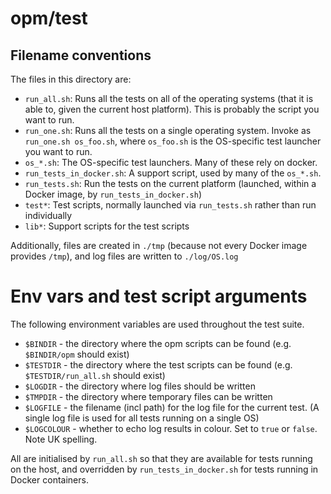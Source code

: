 # opm/test

## Filename conventions

The files in this directory are:

* `run_all.sh`: Runs all the tests on all of the operating systems (that it is able to, given the current host platform). This is probably the script you want to run.
* `run_one.sh`: Runs all the tests on a single operating system. Invoke as `run_one.sh os_foo.sh`, where `os_foo.sh` is the OS-specific test launcher you want to run.
* `os_*.sh`: The OS-specific test launchers. Many of these rely on docker.
* `run_tests_in_docker.sh`: A support script, used by many of the `os_*.sh`.
* `run_tests.sh`: Run the tests on the current platform (launched, within a Docker image, by `run_tests_in_docker.sh`)
* `test*`: Test scripts, normally launched via `run_tests.sh` rather than run individually
* `lib*`: Support scripts for the test scripts

Additionally, files are created in `./tmp` (because not every Docker image provides `/tmp`), and log files are written to `./log/OS.log`

# Env vars and test script arguments

The following environment variables are used throughout the test suite.

* `$BINDIR` - the directory where the opm scripts can be found (e.g. `$BINDIR/opm` should exist)
* `$TESTDIR` - the directory where the test scripts can be found (e.g. `$TESTDIR/run_all.sh` should exist)
* `$LOGDIR` - the directory where log files should be written
* `$TMPDIR` - the directory where temporary files can be written
* `$LOGFILE` - the filename (incl path) for the log file for the current test. (A single log file is used for all tests running on a single OS)
* `$LOGCOLOUR` - whether to echo log results in colour. Set to `true` or `false`. Note UK spelling.

All are initialised by `run_all.sh` so that they are available for
tests running on the host, and overridden by `run_tests_in_docker.sh` for tests
running in Docker containers.
